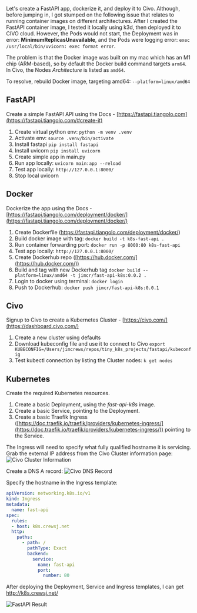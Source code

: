 Let's create a FastAPI app, dockerize it, and deploy it to Civo. Although, before jumping in, I got stumped on the following issue that relates to running container images on different architectures. After I created the FastAPI container image, I tested it locally using k3d, then deployed it to CIVO cloud. However, the Pods would not start, the Deployment was in error: **MinimumReplicasUnavailable**, and the Pods were logging error: `exec /usr/local/bin/uvicorn: exec format error`.

The problem is that the Docker image was built on my mac which has an M1 chip (ARM-based), so by default the Docker build command targets `arm64`. In Civo, the Nodes *Architecture* is listed as `amd64`. 

To resolve, rebuild Docker image, targeting amd64: `--platform=linux/amd64`

## FastAPI
Create a simple FastAPI API using the Docs - [https://fastapi.tiangolo.com](https://fastapi.tiangolo.com/#create-it) 

1. Create virtual python env: ```python -m venv .venv```
2. Activate env: ```source .venv/bin/activate```
3. Install fastapi ```pip install fastapi```
4. Install uvicorn ```pip install uvicorn```
5. Create simple app in main.py
6. Run app locally: ```uvicorn main:app --reload```
7. Test app locally: ```http://127.0.0.1:8000/```
8. Stop local uvicorn

## Docker
Dockerize the app using the Docs - [https://fastapi.tiangolo.com/deployment/docker/](https://fastapi.tiangolo.com/deployment/docker/) 

1. Create Dockerfile (https://fastapi.tiangolo.com/deployment/docker/)
2. Build docker image with tag: ```docker build -t k8s-fast-api .```
3. Run container forwarding port: ```docker run -p 8000:80 k8s-fast-api```
4. Test app locally: ```http://127.0.0.1:8000/```
5. Create Dockerhub repo ([https://hub.docker.com/](https://hub.docker.com/))
6. Build and tag with new Dockerhub tag ```docker build --platform=linux/amd64 -t jimcr/fast-api-k8s:0.0.2 .```
7. Login to docker using terminal: ```docker login```
8. Push to Dockerhub: ```docker push jimcr/fast-api-k8s:0.0.1```


## Civo
Signup to Civo to create a Kubernetes Cluster - [https://civo.com/](https://dashboard.civo.com/)

1. Create a new cluster using defaults
2. Download kubeconfig file and use it to connect to Civo ```export KUBECONFIG=/Users/jimcrews/repos/tiny_k8s_projects/fastapi/kubeconfig```
3. Test kubectl connection by listing the Cluster nodes: ```k get nodes```

## Kubernetes
Create the required Kubernetes resources.

1. Create a basic Deployment, using the *fast-api-k8s* image.
2. Create a basic Service, pointing to the Deployment.
3. Create a basic Traefik Ingress ([https://doc.traefik.io/traefik/providers/kubernetes-ingress/](https://doc.traefik.io/traefik/providers/kubernetes-ingress/)) pointing to the Service.

The Ingress will need to specify what fully qualified hostname it is servicing. Grab the external IP address from the Civo Cluster information page:
![Civo Cluster Information](https://s3.ap-southeast-2.amazonaws.com/blog.crewsj.net/shared_images/civo-cluster-information.png)

Create a DNS A record:
![Civo DNS Record](https://s3.ap-southeast-2.amazonaws.com/blog.crewsj.net/shared_images/civo-cluster-dns-record.png)

Specify the hostname in the Ingress template:
```yaml
apiVersion: networking.k8s.io/v1
kind: Ingress
metadata:
  name: fast-api
spec:
  rules:
  - host: k8s.crewsj.net
  http:
    paths:
      - path: /
        pathType: Exact
        backend:
          service:
            name: fast-api
            port:
              number: 80
```

After deploying the Deployment, Service and Ingress templates, I can get http://k8s.crewsj.net/

![FastAPI Result](https://s3.ap-southeast-2.amazonaws.com/blog.crewsj.net/shared_images/fast-api-result.png)